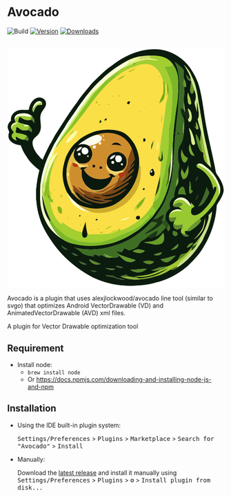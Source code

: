 # Avocado

![Build](https://github.com/Drjacky/Avocado/workflows/Build/badge.svg)
[![Version](https://img.shields.io/jetbrains/plugin/v/23263-avocado.svg)](https://plugins.jetbrains.com/plugin/23263-avocado)
[![Downloads](https://img.shields.io/jetbrains/plugin/d/23263-avocado.svg)](https://plugins.jetbrains.com/plugin/23263-avocado)

##
<p align="center">
  <img src="https://raw.githubusercontent.com/Drjacky/Avocado/main/src/main/resources/META-INF/pluginIcon.svg" />
</p>
Avocado is a plugin that uses alexjlockwood/avocado line tool (similar to svgo) that optimizes Android VectorDrawable (VD) and AnimatedVectorDrawable (AVD) xml files.

<!-- Plugin description -->
A plugin for Vector Drawable optimization tool
 
<!-- Plugin description end -->

## Requirement
- Install node:
  - `brew install node`
  - Or https://docs.npmjs.com/downloading-and-installing-node-js-and-npm

## Installation

- Using the IDE built-in plugin system:
  
  <kbd>Settings/Preferences</kbd> > <kbd>Plugins</kbd> > <kbd>Marketplace</kbd> > <kbd>Search for "Avocado"</kbd> >
  <kbd>Install</kbd>
  
- Manually:

  Download the [latest release](https://github.com/Drjacky/Avocado/releases/latest) and install it manually using
  <kbd>Settings/Preferences</kbd> > <kbd>Plugins</kbd> > <kbd>⚙️</kbd> > <kbd>Install plugin from disk...</kbd>
